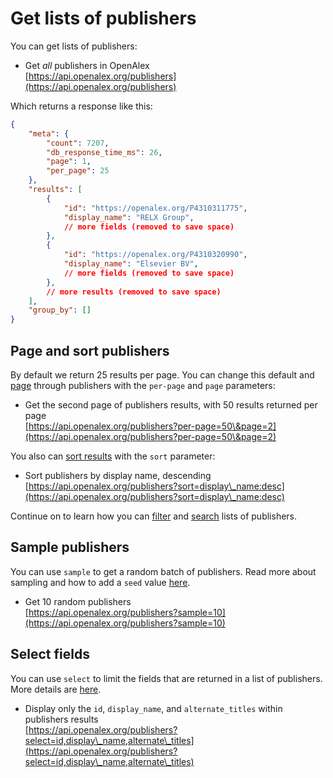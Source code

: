 # Get lists of publishers

You can get lists of publishers:

* Get _all_ publishers in OpenAlex\
  [https://api.openalex.org/publishers](https://api.openalex.org/publishers)

Which returns a response like this:

```json
{
    "meta": {
        "count": 7207,
        "db_response_time_ms": 26,
        "page": 1,
        "per_page": 25
    },
    "results": [
        {
            "id": "https://openalex.org/P4310311775",
            "display_name": "RELX Group",
            // more fields (removed to save space)
        },
        {
            "id": "https://openalex.org/P4310320990",
            "display_name": "Elsevier BV",
            // more fields (removed to save space)
        },
        // more results (removed to save space)
    ],
    "group_by": []
}
```

## Page and sort publishers

By default we return 25 results per page. You can change this default and [page](../../the-api/get-lists-of-entities/paging.md) through publishers with the `per-page` and `page` parameters:

* Get the second page of publishers results, with 50 results returned per page\
  [https://api.openalex.org/publishers?per-page=50\&page=2](https://api.openalex.org/publishers?per-page=50\&page=2)

You also can [sort results](../../the-api/get-lists-of-entities/sort-entity-lists.md) with the `sort` parameter:

* Sort publishers by display name, descending\
  [https://api.openalex.org/publishers?sort=display\_name:desc](https://api.openalex.org/publishers?sort=display\_name:desc)

Continue on to learn how you can [filter](filter-publishers.md) and [search](search-publishers.md) lists of publishers.

## Sample publishers

You can use `sample` to get a random batch of publishers. Read more about sampling and how to add a `seed` value [here](../../the-api/get-lists-of-entities/sample-entity-lists.md).

* Get 10 random publishers\
  [https://api.openalex.org/publishers?sample=10](https://api.openalex.org/publishers?sample=10)

## Select fields

You can use `select` to limit the fields that are returned in a list of publishers. More details are [here](../../the-api/get-lists-of-entities/select-fields.md).

* Display only the `id`, `display_name`, and `alternate_titles` within publishers results\
  [https://api.openalex.org/publishers?select=id,display\_name,alternate\_titles](https://api.openalex.org/publishers?select=id,display\_name,alternate\_titles)
